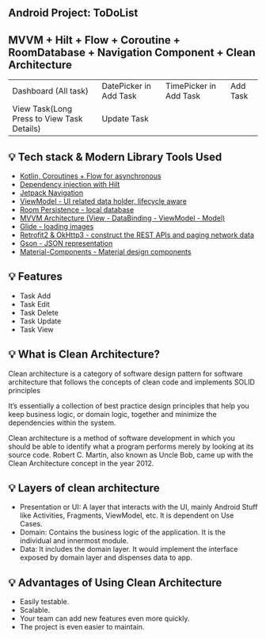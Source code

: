 ## Android Project: ToDoList

## MVVM + Hilt + Flow + Coroutine + RoomDatabase + Navigation Component + Clean Architecture


<table>
  <tbody><tr>
    <td>Dashboard (All task) </td>
     <td>DatePicker in Add Task</td>
     <td>TimePicker in Add Task</td>
     <td>Add Task</td>
  </tr>
    <tr>
    <td>View Task(Long Press to View Task Details)</td>
     <td>Update Task</td>
  </tr>
  </tbody></table>

## 💡 Tech stack & Modern Library Tools Used

<ul dir="auto">
<li><a href="https://developer.android.com/kotlin/coroutines" rel="nofollow">Kotlin, Coroutines + Flow for asynchronous</a></li>
<li><a href="https://developer.android.com/training/dependency-injection/hilt-android" rel="nofollow">Dependency injection with Hilt</a></li>
<li><a href="https://developer.android.com/guide/navigation/" rel="nofollow">Jetpack Navigation</a></li>
<li><a href="https://developer.android.com/topic/libraries/architecture/viewmodel" rel="nofollow">ViewModel - UI related data holder, lifecycle aware</a></li>
<li><a href="https://developer.android.com/training/data-storage/room" rel="nofollow">Room Persistence - local database</a></li>
<li><a href="https://developer.android.com/topic/libraries/view-binding" rel="nofollow">MVVM Architecture (View - DataBinding - ViewModel - Model)</a></li>
<li><a href="https://github.com/bumptech/glide">Glide - loading images</a></li>
<li><a href="https://square.github.io/retrofit/" rel="nofollow">Retrofit2 &amp; OkHttp3 - construct the REST APIs and paging network data</a></li>
<li><a href="https://github.com/google/gson">Gson - JSON representation</a></li>
<li><a href="https://material.io/design" rel="nofollow">Material-Components - Material design components</a></li>
</ul>

## 💡 Features

- Task Add
- Task Edit
- Task Delete
- Task Update
- Task View

## 💡 What is Clean Architecture?

Clean architecture is a category of software design pattern for software architecture that follows
the concepts of clean code and implements SOLID principles

It’s essentially a collection of best practice design principles that help you keep business logic,
or domain logic, together and minimize the dependencies within the system.

Clean architecture is a method of software development in which you should be able to identify what
a program performs merely by looking at its source code. Robert C. Martin, also known as Uncle Bob,
came up with the Clean Architecture concept in the year 2012.

## 💡 Layers of clean architecture

<ul>
  <li>
    Presentation or UI: A layer that interacts with the UI, mainly Android Stuff like Activities, Fragments, ViewModel, etc. It is dependent on Use Cases.
  </li>
   <li>
Domain: Contains the business logic of the application. It is the individual and innermost module.
  </li>
   <li>
Data: It includes the domain layer. It would implement the interface exposed by domain layer and dispenses data to app.
  </li>
  </ul>

## 💡 Advantages of Using Clean Architecture

<ul>
  <li>
Easily testable.
  </li>
   <li>
Scalable.
  </li>
   <li>
Your team can add new features even more quickly.
  </li>
  <li>
    The project is even easier to maintain.
  </li>
  </ul>

  
